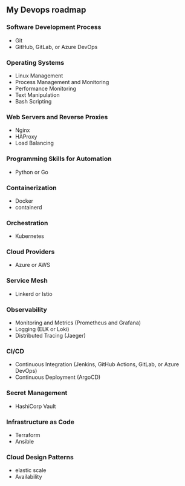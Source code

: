 ## My Devops roadmap
### Software Development Process
- Git
- GitHub, GitLab, or Azure DevOps

### Operating Systems
- Linux Management
- Process Management and Monitoring
- Performance Monitoring
- Text Manipulation
- Bash Scripting

### Web Servers and Reverse Proxies
- Nginx
- HAProxy
- Load Balancing

### Programming Skills for Automation
- Python or Go

### Containerization
- Docker
- containerd

### Orchestration
- Kubernetes

### Cloud Providers
- Azure or AWS

### Service Mesh
- Linkerd or Istio

### Observability
- Monitoring and Metrics (Prometheus and Grafana)
- Logging (ELK or Loki)
- Distributed Tracing (Jaeger)

### CI/CD
- Continuous Integration (Jenkins, GitHub Actions, GitLab, or Azure DevOps)
- Continuous Deployment (ArgoCD)

### Secret Management
- HashiCorp Vault

### Infrastructure as Code
- Terraform
- Ansible

### Cloud Design Patterns
- elastic scale
- Availability 